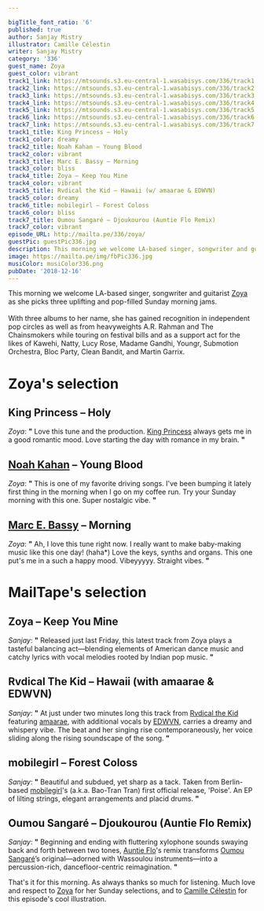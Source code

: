 ```yaml
---

bigTitle_font_ratio: '6'
published: true
author: Sanjay Mistry
illustrator: Camille Célestin
writer: Sanjay Mistry
category: '336'
guest_name: Zoya
guest_color: vibrant
track1_link: https://mtsounds.s3.eu-central-1.wasabisys.com/336/track1.mp3
track2_link: https://mtsounds.s3.eu-central-1.wasabisys.com/336/track2.mp3
track3_link: https://mtsounds.s3.eu-central-1.wasabisys.com/336/track3.mp3
track4_link: https://mtsounds.s3.eu-central-1.wasabisys.com/336/track4.mp3
track5_link: https://mtsounds.s3.eu-central-1.wasabisys.com/336/track5.mp3
track6_link: https://mtsounds.s3.eu-central-1.wasabisys.com/336/track6.mp3
track7_link: https://mtsounds.s3.eu-central-1.wasabisys.com/336/track7.mp3
track1_title: King Princess – Holy
track1_color: dreamy
track2_title: Noah Kahan – Young Blood
track2_color: vibrant
track3_title: Marc E. Bassy – Morning
track3_color: bliss
track4_title: Zoya – Keep You Mine
track4_color: vibrant
track5_title: Rvdical the Kid – Hawaii (w/ amaarae & EDWVN)
track5_color: dreamy
track6_title: mobilegirl – Forest Coloss
track6_color: bliss
track7_title: Oumou Sangaré – Djoukourou (Auntie Flo Remix)
track7_color: vibrant
episode_URL: http://mailta.pe/336/zoya/
guestPic: guestPic336.jpg
description: This morning we welcome LA-based singer, songwriter and guitarist Zoya as she picks three uplifting and pop-filled Sunday morning jams.
image: https://mailta.pe/img/fbPic336.jpg
musiColor: musiColor336.png
pubDate: '2018-12-16'
---
```

This morning we welcome LA-based singer, songwriter and guitarist [Zoya](http://www.zoyamusicofficial.com/) as she picks three uplifting and pop-filled Sunday morning jams.
<br><br>
With three albums to her name, she has gained recognition in independent pop circles as well as from heavyweights A.R. Rahman and The Chainsmokers while touring on festival bills and as a support act for the likes of Kawehi, Natty, Lucy Rose, Madame Gandhi, Youngr, Submotion Orchestra, Bloc Party, Clean Bandit, and Martin Garrix.


# Zoya's selection

## King Princess – Holy
_Zoya_: **"** Love this tune and the production. [King Princess](https://kingprincessmusic.com/) always gets me in a good romantic mood. Love starting the day with romance in my brain. **"** 

## [Noah Kahan](http://noahkahan.com/) – Young Blood
_Zoya_: **"** This is one of my favorite driving songs. I've been bumping it lately first thing in the morning when I go on my coffee run. Try your Sunday morning with this one. Super nostalgic vibe. **"** 

## [Marc E. Bassy](http://www.marcebassy.com/) – Morning
_Zoya_: **"** Ah, I love this tune right now. I really want to make baby-making music like this one day! (haha*) Love the keys, synths and organs. This one put's me in a such a happy mood. Vibeyyyyy. Straight vibes. **"** 


# MailTape's selection

## Zoya – Keep You Mine
_Sanjay_: **"** Released just last Friday, this latest track from Zoya plays a tasteful balancing act—blending elements of American dance music and catchy lyrics with vocal melodies rooted by Indian pop music. **"** 

## Rvdical The Kid – Hawaii (with amaarae & EDWVN)
_Sanjay_: **"** At just under two minutes long this track from [Rvdical the Kid](https://soundcloud.com/rvdicalthekid/) featuring [amaarae](http://amaaraemusic.com/), with additional vocals by [EDWVN](https://soundcloud.com/edwvn), carries a dreamy and whispery vibe. The beat and her singing rise contemporaneously, her voice sliding along the rising soundscape of the song. **"** 

## mobilegirl – Forest Coloss
_Sanjay_: **"** Beautiful and subdued, yet sharp as a tack. Taken from Berlin-based [mobilegirl](https://soundcloud.com/mobilegirl)'s (a.k.a. Bao-Tran Tran) first official release, 'Poise'. An EP of lilting strings, elegant arrangements and placid drums. **"** 

## Oumou Sangaré – Djoukourou (Auntie Flo Remix)
_Sanjay_: **"** Beginning and ending with fluttering xylophone sounds swaying back and forth between two tones, [Auntie Flo](https://soundcloud.com/auntie-flo/)'s remix transforms [Oumou Sangaré](https://www.instagram.com/oumou.sang/)’s original—adorned with Wassoulou instruments—into a percussion-rich, dancefloor-centric reimagination. **"** 


That's it for this morning. As always thanks so much for listening. Much love and respect to [Zoya](http://www.zoyamusicofficial.com/) for her Sunday selections, and to [Camille Célestin](http://bravocamo.studio/) for this episode's cool illustration.
